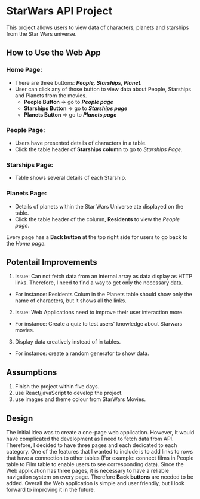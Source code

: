 # StarWars API Project

This project allows users to view data of characters, planets and starships from the Star Wars universe.

## How to Use the Web App
### Home Page:

- There are three buttons: ***People, Starships, Planet***.
- User can click any of those button to view data about People, Starships and Planets from the movies.
  - **People Button** =>  go to ***People page***
  - **Starships Button** =>  go to ***Starships page***
  - **Planets Button** =>  go to ***Planets page***

### People Page:
- Users have presented details of characters in a table.
- Click the table header of **Starships column** to go to *Starships Page*.

### Starships Page:
- Table shows several details of each Starship.

### Planets Page:
- Details of planets within the Star Wars Universe ate displayed on the table.
- Click the table header of the column, **Residents** to view the *People page*.


Every page has a **Back button** at the top right side for users to go back to the *Home page*.

## Potentail Improvements
1. Issue: Can not fetch data from an internal array as data display as HTTP links. Therefore, I need to find a way to get only the necessary data.
- For instance: Residents Colum in the Planets table should show only the name of characters, but it shows all the links.
2. Issue: Web Applications need to improve their user interaction more.
- For instance: Create a quiz to test users' knowledge about Starwars movies.
3. Display data creatively instead of in tables. 
- For instance: create a random generator to show data.

## Assumptions
1. Finish the project within five days.
2. use React/javaScript to develop the project.
3. use images and theme colour from StarWars Movies.

## Design
The initial idea was to create a one-page web application. However, It would have complicated the development as I need to fetch data from API. Therefore, I decided to have three pages and each dedicated to each category. One of the features that I wanted to include is to add links to rows that have a connection to other tables
(For example: connect films in People table to Film table to enable users to see corresponding data). Since the Web application has three pages, it is necessary
to have a reliable navigation system on every page. Therefore **Back buttons** are needed to be added. Overall the Web application is simple and user friendly, but I look forward to improving it in the future.

















	

	
